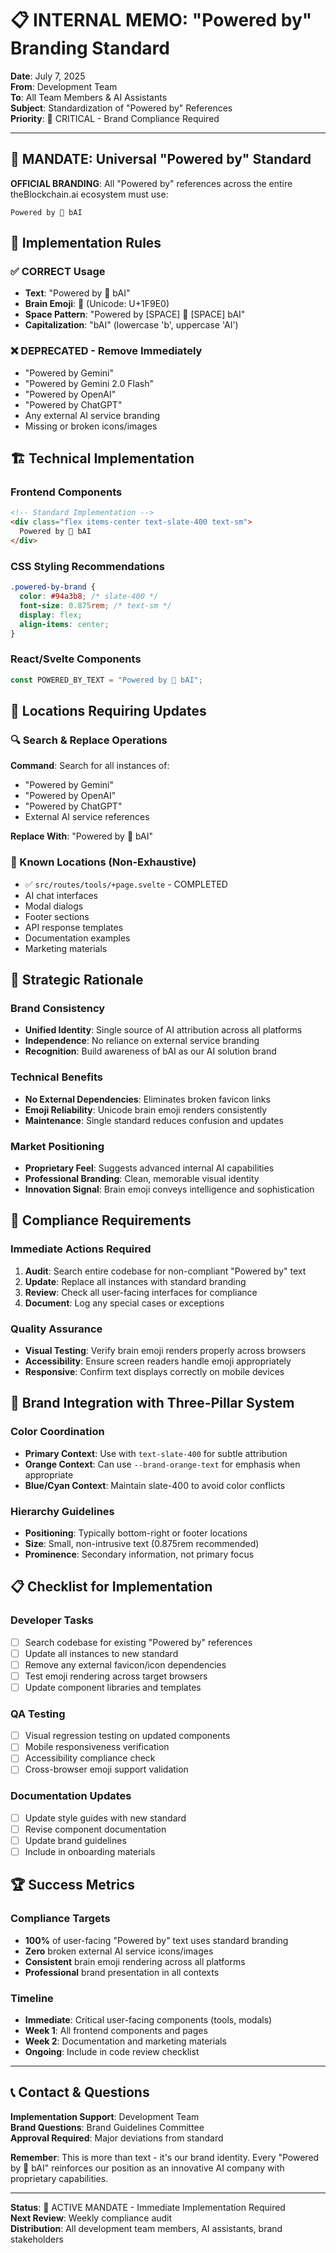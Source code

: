 # 📋 INTERNAL MEMO: "Powered by" Branding Standard

**Date**: July 7, 2025  
**From**: Development Team  
**To**: All Team Members & AI Assistants  
**Subject**: Standardization of "Powered by" References  
**Priority**: 🔴 CRITICAL - Brand Compliance Required

---

## 🎯 MANDATE: Universal "Powered by" Standard

**OFFICIAL BRANDING**: All "Powered by" references across the entire theBlockchain.ai ecosystem must use:

```
Powered by 🧠 bAI
```

## 📝 Implementation Rules

### ✅ CORRECT Usage
- **Text**: "Powered by 🧠 bAI"
- **Brain Emoji**: 🧠 (Unicode: U+1F9E0)
- **Space Pattern**: "Powered by [SPACE] 🧠 [SPACE] bAI"
- **Capitalization**: "bAI" (lowercase 'b', uppercase 'AI')

### ❌ DEPRECATED - Remove Immediately
- "Powered by Gemini"
- "Powered by Gemini 2.0 Flash"
- "Powered by OpenAI"
- "Powered by ChatGPT"
- Any external AI service branding
- Missing or broken icons/images

## 🏗️ Technical Implementation

### Frontend Components
```html
<!-- Standard Implementation -->
<div class="flex items-center text-slate-400 text-sm">
  Powered by 🧠 bAI
</div>
```

### CSS Styling Recommendations
```css
.powered-by-brand {
  color: #94a3b8; /* slate-400 */
  font-size: 0.875rem; /* text-sm */
  display: flex;
  align-items: center;
}
```

### React/Svelte Components
```javascript
const POWERED_BY_TEXT = "Powered by 🧠 bAI";
```

## 📍 Locations Requiring Updates

### 🔍 Search & Replace Operations
**Command**: Search for all instances of:
- "Powered by Gemini"
- "Powered by OpenAI" 
- "Powered by ChatGPT"
- External AI service references

**Replace With**: "Powered by 🧠 bAI"

### 🎯 Known Locations (Non-Exhaustive)
- ✅ `src/routes/tools/+page.svelte` - COMPLETED
- AI chat interfaces
- Modal dialogs
- Footer sections
- API response templates
- Documentation examples
- Marketing materials

## 🧠 Strategic Rationale

### Brand Consistency
- **Unified Identity**: Single source of AI attribution across all platforms
- **Independence**: No reliance on external service branding
- **Recognition**: Build awareness of bAI as our AI solution brand

### Technical Benefits
- **No External Dependencies**: Eliminates broken favicon links
- **Emoji Reliability**: Unicode brain emoji renders consistently
- **Maintenance**: Single standard reduces confusion and updates

### Market Positioning
- **Proprietary Feel**: Suggests advanced internal AI capabilities
- **Professional Branding**: Clean, memorable visual identity
- **Innovation Signal**: Brain emoji conveys intelligence and sophistication

## 🚨 Compliance Requirements

### Immediate Actions Required
1. **Audit**: Search entire codebase for non-compliant "Powered by" text
2. **Update**: Replace all instances with standard branding
3. **Review**: Check all user-facing interfaces for compliance
4. **Document**: Log any special cases or exceptions

### Quality Assurance
- **Visual Testing**: Verify brain emoji renders properly across browsers
- **Accessibility**: Ensure screen readers handle emoji appropriately
- **Responsive**: Confirm text displays correctly on mobile devices

## 🎨 Brand Integration with Three-Pillar System

### Color Coordination
- **Primary Context**: Use with `text-slate-400` for subtle attribution
- **Orange Context**: Can use `--brand-orange-text` for emphasis when appropriate
- **Blue/Cyan Context**: Maintain slate-400 to avoid color conflicts

### Hierarchy Guidelines
- **Positioning**: Typically bottom-right or footer locations
- **Size**: Small, non-intrusive text (0.875rem recommended)
- **Prominence**: Secondary information, not primary focus

## 📋 Checklist for Implementation

### Developer Tasks
- [ ] Search codebase for existing "Powered by" references
- [ ] Update all instances to new standard
- [ ] Remove any external favicon/icon dependencies
- [ ] Test emoji rendering across target browsers
- [ ] Update component libraries and templates

### QA Testing
- [ ] Visual regression testing on updated components
- [ ] Mobile responsiveness verification
- [ ] Accessibility compliance check
- [ ] Cross-browser emoji support validation

### Documentation Updates
- [ ] Update style guides with new standard
- [ ] Revise component documentation
- [ ] Update brand guidelines
- [ ] Include in onboarding materials

## 🏆 Success Metrics

### Compliance Targets
- **100%** of user-facing "Powered by" text uses standard branding
- **Zero** broken external AI service icons/images
- **Consistent** brain emoji rendering across all platforms
- **Professional** brand presentation in all contexts

### Timeline
- **Immediate**: Critical user-facing components (tools, modals)
- **Week 1**: All frontend components and pages
- **Week 2**: Documentation and marketing materials
- **Ongoing**: Include in code review checklist

---

## 📞 Contact & Questions

**Implementation Support**: Development Team  
**Brand Questions**: Brand Guidelines Committee  
**Approval Required**: Major deviations from standard

**Remember**: This is more than text - it's our brand identity. Every "Powered by 🧠 bAI" reinforces our position as an innovative AI company with proprietary capabilities.

---

**Status**: 🔴 ACTIVE MANDATE - Immediate Implementation Required  
**Next Review**: Weekly compliance audit  
**Distribution**: All development team members, AI assistants, brand stakeholders
